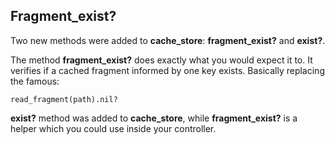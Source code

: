 ## Fragment\_exist?

Two new methods were added to **cache\_store**: **fragment\_exist?** and **exist?**.

The method **fragment\_exist?** does exactly what you would expect it to. It verifies if a cached fragment informed by one key exists.  Basically replacing the famous:

	read_fragment(path).nil?

**exist?** method was added to **cache\_store**, while **fragment\_exist?** is a helper which you could use inside your controller.
